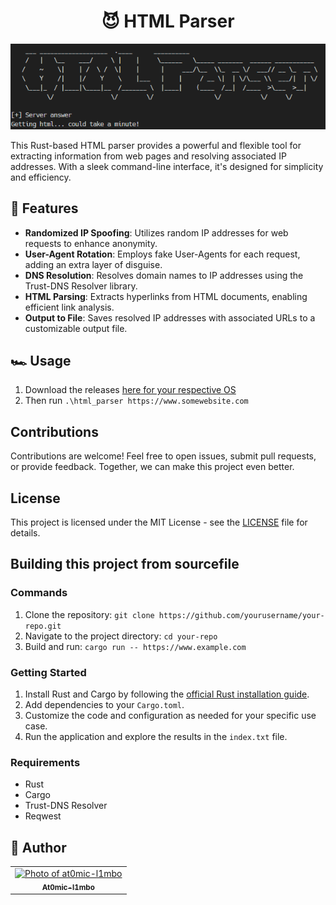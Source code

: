 <h1 align="center">😈 HTML Parser</h1>

<p align="center"><img src="project_image.png"> </img></p>

<p>This Rust-based HTML parser provides a powerful and flexible tool for extracting information from web pages and resolving associated IP addresses. With a sleek command-line interface, it's designed for simplicity and efficiency.</p>

## 🔑 Features

- **Randomized IP Spoofing**: Utilizes random IP addresses for web requests to enhance anonymity.
- **User-Agent Rotation**: Employs fake User-Agents for each request, adding an extra layer of disguise.
- **DNS Resolution**: Resolves domain names to IP addresses using the Trust-DNS Resolver library.
- **HTML Parsing**: Extracts hyperlinks from HTML documents, enabling efficient link analysis.
- **Output to File**: Saves resolved IP addresses with associated URLs to a customizable output file.

## 🏎️ Usage

1. Download the releases [here for your respective OS](https://github.com/at0mic-l1mbo/html_parser/releases/tag/htmlparser)
2. Then run `.\html_parser https://www.somewebsite.com`

## Contributions

Contributions are welcome! Feel free to open issues, submit pull requests, or provide feedback. Together, we can make this project even better.


## License

This project is licensed under the MIT License - see the [LICENSE](LICENSE) file for details.

## Building this project from sourcefile

### Commands
1. Clone the repository: `git clone https://github.com/yourusername/your-repo.git`
2. Navigate to the project directory: `cd your-repo`
3. Build and run: `cargo run -- https://www.example.com`

### Getting Started

1. Install Rust and Cargo by following the [official Rust installation guide](https://www.rust-lang.org/tools/install).
2. Add dependencies to your `Cargo.toml`.
3. Customize the code and configuration as needed for your specific use case.
4. Run the application and explore the results in the `index.txt` file.
   
### Requirements
- Rust
- Cargo
- Trust-DNS Resolver
- Reqwest


## 🦄 Author

<table>
  <tr>
    <td align="center">
      <a href="#" title="author image">
        <img src="https://avatars.githubusercontent.com/u/134895141?v=4" width="100px;" alt="Photo of at0mic-l1mbo"/><br>
        <sub>
          <b>At0mic-l1mbo</b>
        </sub>
      </a>
    </td>
  </tr>
</table>
